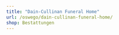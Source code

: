 ```yaml
---
title: "Dain-Cullinan Funeral Home"
url: /oswego/dain-cullinan-funeral-home/
shop: Bestattungen
---
```


